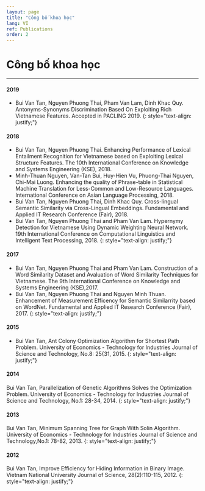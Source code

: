 ```yaml
---
layout: page
title: "Công bố khoa học"
lang: VI
ref: Publications
order: 2
---
```

# Công bố khoa học
---


#### 2019
* Bui Van Tan, Nguyen Phuong Thai, Pham Van Lam, Dinh Khac Quy. Antonyms-Synonyms Discrimination Based On Exploiting Rich Vietnamese Features. Accepted in PACLING 2019.
{: style="text-align: justify;"}

#### 2018
* Bui Van Tan, Nguyen Phuong Thai. Enhancing Performance of Lexical Entailment Recognition for Vietnamese based on Exploiting Lexical Structure Features. The 10th International Conference on Knowledge and Systems Engineering (KSE), 2018.
* Minh-Thuan Nguyen, Van-Tan Bui, Huy-Hien Vu, Phuong-Thai Nguyen, Chi-Mai Luong. Enhancing the quality of Phrase-table in Statistical Machine Translation for Less-Common and Low-Resource Languages. International Conference on Asian Language Processing, 2018.
* Bui Van Tan, Nguyen Phuong Thai, Dinh Khac Quy. Cross-lingual Semantic Similarity via Cross-Lingual Embeddings. Fundamental and Applied IT Research Conference (Fair), 2018.
* Bui Van Tan, Nguyen Phuong Thai and Pham Van Lam. Hypernymy Detection for Vietnamese Using Dynamic Weighting Neural Network. 19th International Conference on Computational Linguistics and Intelligent Text Processing, 2018.
{: style="text-align: justify;"}

#### 2017
* Bui Van Tan, Nguyen Phuong Thai and Pham Van Lam. Construction of a Word Similarity Dataset and Avaluation of Word Similarity Techniques for Vietnamese. The 9th International Conference on Knowledge and Systems Engineering (KSE),2017.
* Bui Van Tan, Nguyen Phuong Thai and Nguyen Minh Thuan. Enhancement of Measurement Efficency for Semantic Similarrity based on WordNet. Fundamental and Applied IT Research Conference (Fair), 2017.
 {: style="text-align: justify;"}
 
#### 2015
* Bui Van Tan, Ant Colony Optimization Algorithm for Shortest Path Problem. University of Economics - Technology for Industries Journal of Science and Technology, No.8: 25{31, 2015.
{: style="text-align: justify;"}

#### 2014
Bui Van Tan, Parallelization of Genetic Algorithms Solves the Optimization Problem. University of Economics - Technology for Industries Journal of Science and Technology, No.1: 28-34, 2014.
{: style="text-align: justify;"}

#### 2013
Bui Van Tan, Minimum Spanning Tree for Graph With Solin Algorithm. University of Economics - Technology for Industries Journal of Science and Technology,No.1: 78-82, 2013.
{: style="text-align: justify;"}

#### 2012
Bui Van Tan, Improve Efficiency for Hiding Information in Binary Image. Vietnam National University Journal of Science, 28(2):110-115, 2012.
{: style="text-align: justify;"}
